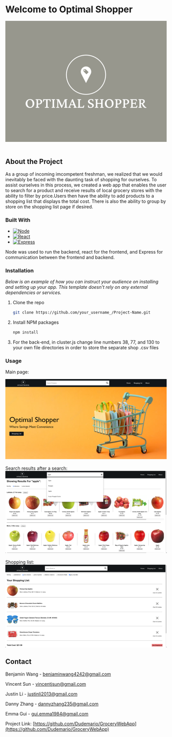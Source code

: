 <h1 align:center>
     Welcome to Optimal Shopper
</h1>
 
<div align="center">
    <img src="./grocery_webapp/src/assets/Logo.png">
</div>

</br>

## About the Project
As a group of incoming imcompetent freshman, we realized that we would inevitably be faced with the daunting task of shopping for ourselves. To assist ourselves in this process, we created a web app that enables the user to search for a product and receive results of local grocery stores with the ability to filter by price.Users then have the ability to add products to a shopping list that displays the total cost. There is also the ability to group by store on the shopping list page if desired. 

### Built With

* [![Node][Node.js]][Node-url]
* [![React][React.js]][React-url]
* [![Express][Express.js]][Express-url]

[Node.js]: https://img.shields.io/badge/Node.js-43853D?style=for-the-badge&logo=node.js&logoColor=white
[Node-url]: https://nodejs.org/en/
[React.js]: https://img.shields.io/badge/React-20232A?style=for-the-badge&logo=react&logoColor=61DAFB
[React-url]: https://reactjs.org/
[Express.js]: https://img.shields.io/badge/Express.js-404D59?style=for-the-badge
[Express-url]: https://expressjs.com/

Node was used to run the backend, react for the frontend, and Express for communication between the frontend and backend.

### Installation

_Below is an example of how you can instruct your audience on installing and setting up your app. This template doesn't rely on any external dependencies or services._

1. Clone the repo
   ```sh
   git clone https://github.com/your_username_/Project-Name.git
   ```
2. Install NPM packages
   ```sh
   npm install
   ```
3. For the back-end, in cluster.js change line numbers 38, 77, and 130 to your own file directories in order to store the separate shop .csv files

### Usage
Main page:
<div align="center">
    <img src="./grocery_webapp/src/assets/WebsitePage1.PNG">
</div>
</br>
Search results after a search:
<div align="center">
    <img src="./grocery_webapp/src/assets/WebsitePage2.png">
</div>
</br>
Shopping list:
<div align="center">
    <img src="./grocery_webapp/src/assets/WebsitePage3.png">
</div>

## Contact

Benjamin Wang - benjaminwang4242@gmail.com

Vincent Sun - vincentjsun@gmail.com

Justin Li - justinli2013@gmail.com

Danny Zhang - dannyzhang235@gmail.com

Emma Gui - gui.emma1984@gmail.com

Project Link: [https://github.com/Dudemario/GroceryWebApp](https://github.com/Dudemario/GroceryWebApp)
